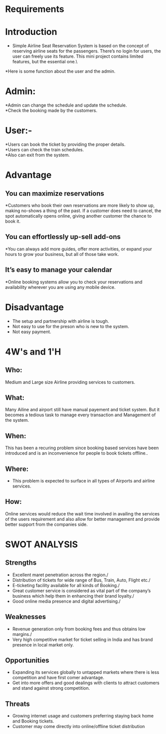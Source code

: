 # Requirements

# Introduction
 

* Simple Airline Seat Reservation System is based on the concept of reserving airline seats for the passengers.   There’s no login for users,  the user can freely use its feature. This mini project contains limited features, but the essential one.\

*Here is some function about the user and the admin.

# Admin:
*Admin can change the schedule and update the schedule.\
*Check the booking made by the customers.

# User:- 
*Users can book the ticket by providing the proper details.\
*Users can check the train schedules.\
*Also can exit from the system.

# Advantage
## You can maximize reservations
*Customers who book their own reservations are more likely to show up, making no-shows a thing of the past. If a customer does need to cancel, the spot automatically opens online, giving another customer the chance to book it.

## You can effortlessly up-sell add-ons
*You can always add more guides, offer more activities, or expand your hours to grow your business, but all of those take work.

## It’s easy to manage your calendar
*Online booking systems allow you to check your reservations and availability wherever you are using any mobile device.

# Disadvantage 
* The setup and partnership with airline is tough.
* Not easy to use for the preson who is new to the system.
* Not easy payment.

# 4W's and 1'H

## Who:

Medium and Large size Airline providing services to customers.

## What:

Many Ailine and airport still have manual payement and ticket system. But it becomes a tedious task to manage every transaction and Management of the system.

## When:

This has been a recuring problem since booking based services have been introduced and is an inconvenience for people to book tickets offline..

## Where:

* This problem is expected to surface in all types of Airports and airline services.

## How:

Online services would reduce the wait time involved in availing the services of the users requirement and also allow for better management and provide better support from the companies side.



# SWOT ANALYSIS

## Strengths
* Excellent maret penetration across the region./
* Distribution of tickets for wide range of Bus, Train, Auto, Flight etc./
* E-ticketing facility available for all kinds of Booking./
* Great customer service is considered as vital part of the company’s business which help them in enhancing their brand loyalty./
* Good online media presence and digital advertising./

## Weaknesses
* Revenue generation only from booking fees and thus obtains low margins./
* Very high competitive market for ticket selling in India and has brand presence in local market only.

## Opportunities
*  Expanding its services globally to untapped markets where there is less competition and have first comer advantage.
* Get into more offers and good dealings with clients to attract customers and stand against strong competition.

## Threats
* Growing internet usage and customers preferring staying back home and Booking tickets.
* Customer may come directly into online/offline ticket distribution
